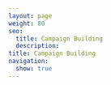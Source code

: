 ```yaml
---
layout: page
weight: 80
seo:
  title: Campaign Building
  description:
title: Campaign Building
navigation:
  show: true
---
```

